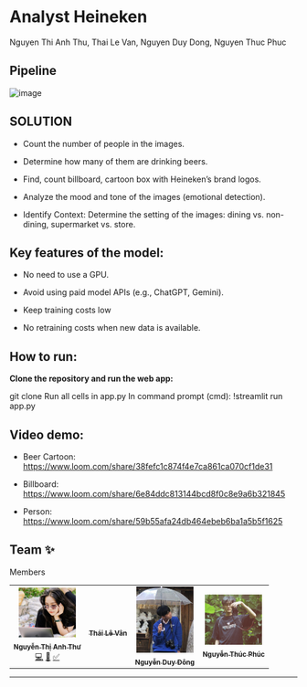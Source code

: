 # Analyst Heineken

Nguyen Thi Anh Thu, Thai Le Van, Nguyen Duy Dong, Nguyen Thuc Phuc

## Pipeline

![image](https://github.com/nguyenthianhthu0903/Heineken/assets/82956224/a5aa828d-71fe-4cfb-868f-a9087d601205)


## SOLUTION
- Count the number of people in the images.
  
- Determine how many of them are drinking beers.
  
- Find, count billboard, cartoon box with Heineken’s brand logos.
  
- Analyze the mood and tone of the images (emotional detection).
  
- Identify Context: Determine the setting of the images: dining vs. non-dining, supermarket vs. store.

## Key features of the model:

- No need to use a GPU.
  
- Avoid using paid model APIs (e.g., ChatGPT, Gemini).
  
- Keep training costs low

- No retraining costs when new data is available.

## How to run:

**Clone the repository and run the web app:**

   git clone <repository-url>
   Run all cells in app.py
   In command prompt (cmd): !streamlit run app.py

## Video demo:

- Beer Cartoon: https://www.loom.com/share/38fefc1c874f4e7ca861ca070cf1de31
  
- Billboard: https://www.loom.com/share/6e84ddc813144bcd8f0c8e9a6b321845
  
- Person: https://www.loom.com/share/59b55afa24db464ebeb6ba1a5b5f1625 


## Team ✨

Members

<table>
  <tr>
    <td align="center"><a href="https://www.facebook.com/nguyenthianhthu09"><img src="./teambg/anhthu.jpg" width="100px;" alt=""/><br /><sub><b>Nguyễn Thị Anh Thư</b></sub></a><br /><a href="https://github.com/nguyenthianhthu0903" title="Code">💻</a> <a href="https://github.com/nguyenthianhthu0903" title="DEV">📖</a> <a href="https://github.com/nguyenthianhthu0903" title="Maintenance">✅</a></td>
      <td align="center"><a href="https://www.facebook.com/thai.vanle.946"><img src="./frontend/images/image.jpg" width="100px;" alt=""/><br /><sub><b>Thái Lê Vân</b> </sub></a> </td>
    <td align="center"><a href="https://www.facebook.com/w.terrr"><img src="./teambg/dong.jpg" width="100px;" alt=""/><br /><sub><b>Nguyễn Duy Đông</b> </sub></a> </td>
     <td align="center"><a href="https://www.facebook.com/profile.php?id=100022995554827"><img src="./teambg/phuc.jpg" width="100px;" alt=""/><br /><sub><b>Nguyễn Thúc Phúc</b> </sub></a> </td>
  </tr>
  </table>

---
